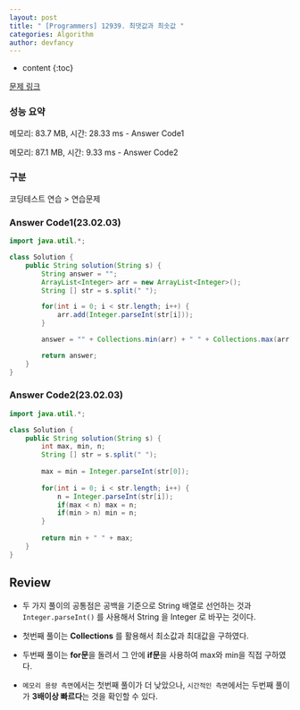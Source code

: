 ```yaml
---
layout: post
title: " [Programmers] 12939. 최댓값과 최솟값 "
categories: Algorithm
author: devfancy
---
```

* content
{:toc}

[문제 링크](https://school.programmers.co.kr/learn/courses/30/lessons/12939)

### 성능 요약

메모리: 83.7 MB, 시간: 28.33 ms - Answer Code1

메모리: 87.1 MB, 시간: 9.33 ms - Answer Code2

### 구분

코딩테스트 연습 > 연습문제

### Answer Code1(23.02.03)

```java
import java.util.*;

class Solution {
    public String solution(String s) {
        String answer = "";
        ArrayList<Integer> arr = new ArrayList<Integer>();
        String [] str = s.split(" ");

        for(int i = 0; i < str.length; i++) {
            arr.add(Integer.parseInt(str[i]));
        }

        answer = "" + Collections.min(arr) + " " + Collections.max(arr);

        return answer;
    }
}
```

### Answer Code2(23.02.03)

```java
import java.util.*;

class Solution {
    public String solution(String s) {
        int max, min, n;
        String [] str = s.split(" ");
        
        max = min = Integer.parseInt(str[0]);
        
        for(int i = 0; i < str.length; i++) {
            n = Integer.parseInt(str[i]);
            if(max < n) max = n;
            if(min > n) min = n;
        }
        
        return min + " " + max;
    }
}
```


## Review

* 두 가지 풀이의 공통점은 공백을 기준으로 String 배열로 선언하는 것과 `Integer.parseInt()` 를 사용해서 String 을 Integer 로 바꾸는 것이다.

* 첫번째 풀이는 **Collections** 를 활용해서 최소값과 최대값을 구하였다.

* 두번째 풀이는 **for문**을 돌려서 그 안에 **if문**을 사용하여 max와 min을 직접 구하였다. 

* `메모리 용량 측면`에서는 첫번째 풀이가 더 낮았으나, `시간적인 측면`에서는 두번째 풀이가 **3배이상 빠르다**는 것을 확인할 수 있다.